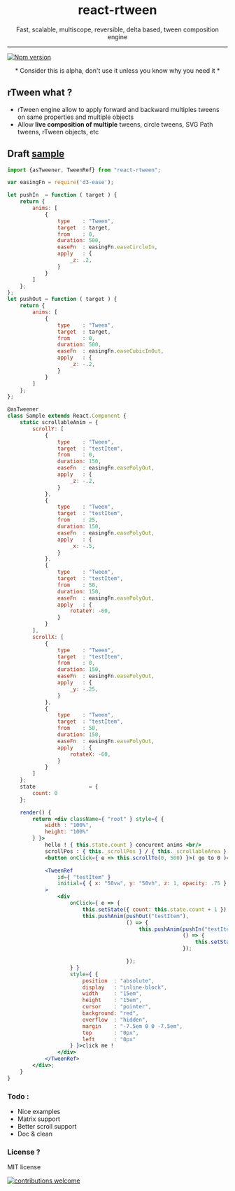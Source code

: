 <h1 align="center">react-rtween</h1>
<p align="center">Fast, scalable, multiscope, reversible, delta based, tween composition engine</p>

___

<a href="https://www.npmjs.com/package/react-rtween">
<img src="https://img.shields.io/npm/v/react-rtween.svg" alt="Npm version" /></a>

<p align="center">* Consider this is alpha, don't use it unless you know why you need it *</p>

## rTween what ?

- rTween engine allow to apply forward and backward multiples tweens on same properties and multiple objects
- Allow **live composition of multiple** tweens, circle tweens, SVG Path tweens, rTween objects, etc

## Draft [sample](http://htmlpreview.github.io/?https://github.com/n8tz/react-rtween/blob/master/samples/index.html)

```jsx
import {asTweener, TweenRef} from "react-rtween";

var easingFn = require('d3-ease');

let pushIn  = function ( target ) {
	return {
		anims: [
			{
				type    : "Tween",
				target  : target,
				from    : 0,
				duration: 500,
				easeFn  : easingFn.easeCircleIn,
				apply   : {
					_z: .2,
				}
			}
		]
	};
};
let pushOut = function ( target ) {
	return {
		anims: [
			{
				type    : "Tween",
				target  : target,
				from    : 0,
				duration: 500,
				easeFn  : easingFn.easeCubicInOut,
				apply   : {
					_z: -.2,
				}
			}
		]
	};
};

@asTweener
class Sample extends React.Component {
	static scrollableAnim = {
		scrollY: [
			{
				type    : "Tween",
				target  : "testItem",
				from    : 0,
				duration: 150,
				easeFn  : easingFn.easePolyOut,
				apply   : {
					_z: -.2,
				}
			},
			{
				type    : "Tween",
				target  : "testItem",
				from    : 25,
				duration: 150,
				easeFn  : easingFn.easePolyOut,
				apply   : {
					_x: -.5,
				}
			},
			{
				type    : "Tween",
				target  : "testItem",
				from    : 50,
				duration: 150,
				easeFn  : easingFn.easePolyOut,
				apply   : {
					rotateY: -60,
				}
			}
		],
		scrollX: [
			{
				type    : "Tween",
				target  : "testItem",
				from    : 0,
				duration: 150,
				easeFn  : easingFn.easePolyOut,
				apply   : {
					_y: -.25,
				}
			},
			{
				type    : "Tween",
				target  : "testItem",
				from    : 50,
				duration: 150,
				easeFn  : easingFn.easePolyOut,
				apply   : {
					rotateX: -60,
				}
			}
		]
	};
	state                 = {
		count: 0
	};

	render() {
		return <div className={ "root" } style={ {
			width : "100%",
			height: "100%"
		} }>
			hello ! { this.state.count } concurent anims <br/>
			scrollPos : { this._scrollPos } / { this._scrollableArea }
			<button onClick={ e => this.scrollTo(0, 500) }>( go to 0 )</button>

			<TweenRef
				id={ "testItem" }
				initial={ { x: "50vw", y: "50vh", z: 1, opacity: .75 } }
			>
				<div
					onClick={ e => {
						this.setState({ count: this.state.count + 1 })
						this.pushAnim(pushOut("testItem"),
						              () => {
							              this.pushAnim(pushIn("testItem"),
							                            () => {
								                            this.setState({ count: this.state.count - 1 })
							                            });

						              });
					} }
					style={ {
						position  : "absolute",
						display   : "inline-block",
						width     : "15em",
						height    : "15em",
						cursor    : "pointer",
						background: "red",
						overflow  : "hidden",
						margin    : "-7.5em 0 0 -7.5em",
						top       : "0px",
						left      : "0px"
					} }>click me !
				</div>
			</TweenRef>
		</div>;
	}
}

```

### Todo :

- Nice examples 
- Matrix support
- Better scroll support
- Doc & clean

### License ?

MIT license

[![contributions welcome](https://img.shields.io/badge/contributions-welcome-brightgreen.svg?style=flat)](#)

